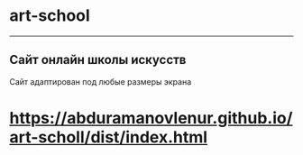 # art-school
---
Сайт онлайн школы искусств
---
Сайт адаптирован под любые размеры экрана
# https://abduramanovlenur.github.io/art-scholl/dist/index.html
